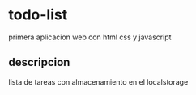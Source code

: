 # todo-list
primera aplicacion web con html css y javascript

## descripcion
lista de tareas con almacenamiento en el localstorage
